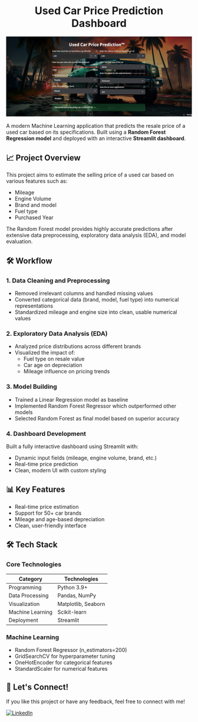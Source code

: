 <h1 align="center"> Used Car Price Prediction Dashboard</h1>

<p align="center">
  <img src="Assets/screenshot-Car-Price-Prediction.png" alt="Dashboard Preview" width="900">
</p>

A modern Machine Learning application that predicts the resale price of a used car based on its specifications. Built using a **Random Forest Regression model** and deployed with an interactive **Streamlit dashboard**.

## 📈 Project Overview

This project aims to estimate the selling price of a used car based on various features such as:
- Mileage
- Engine Volume
- Brand and model
- Fuel type
- Purchased Year

The Random Forest model provides highly accurate predictions after extensive data preprocessing, exploratory data analysis (EDA), and model evaluation.

## 🛠️ Workflow

### 1. Data Cleaning and Preprocessing
- Removed irrelevant columns and handled missing values
- Converted categorical data (brand, model, fuel type) into numerical representations
- Standardized mileage and engine size into clean, usable numerical values

### 2. Exploratory Data Analysis (EDA)
- Analyzed price distributions across different brands
- Visualized the impact of:
  - Fuel type  on resale value
  - Car age on depreciation
  - Mileage influence on pricing trends

### 3. Model Building
- Trained a Linear Regression model as baseline
- Implemented Random Forest Regressor which outperformed other models
- Selected Random Forest as final model based on superior accuracy

### 4. Dashboard Development
Built a fully interactive dashboard using Streamlit with:
- Dynamic input fields (mileage, engine volume, brand, etc.)
- Real-time price prediction
- Clean, modern UI with custom styling

## 📊 Key Features
- Real-time price estimation
- Support for 50+ car brands
- Mileage and age-based depreciation
- Clean, user-friendly interface

## 🛠️ Tech Stack

### Core Technologies
| Category        | Technologies                          |
|-----------------|--------------------------------------|
| Programming     | Python 3.9+                          |
| Data Processing | Pandas, NumPy                        |
| Visualization   | Matplotlib, Seaborn                  |
| Machine Learning| Scikit-learn                         |
| Deployment      | Streamlit                            |

### Machine Learning
- Random Forest Regressor (n_estimators=200)
- GridSearchCV for hyperparameter tuning
- OneHotEncoder for categorical features
- StandardScaler for numerical features
  
## 🤝 Let's Connect!

If you like this project or have any feedback, feel free to connect with me!

[![LinkedIn](https://img.shields.io/badge/LinkedIn-Connect-blue)](https://www.linkedin.com/in/abhishek-choudhary-021098fbd)
